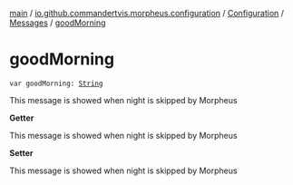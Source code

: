 [main](../../../index.md) / [io.github.commandertvis.morpheus.configuration](../../index.md) / [Configuration](../index.md) / [Messages](index.md) / [goodMorning](./good-morning.md)

# goodMorning

`var goodMorning: `[`String`](https://kotlinlang.org/api/latest/jvm/stdlib/kotlin/-string/index.html)

This message is showed when night is skipped by Morpheus

**Getter**

This message is showed when night is skipped by Morpheus

**Setter**

This message is showed when night is skipped by Morpheus

